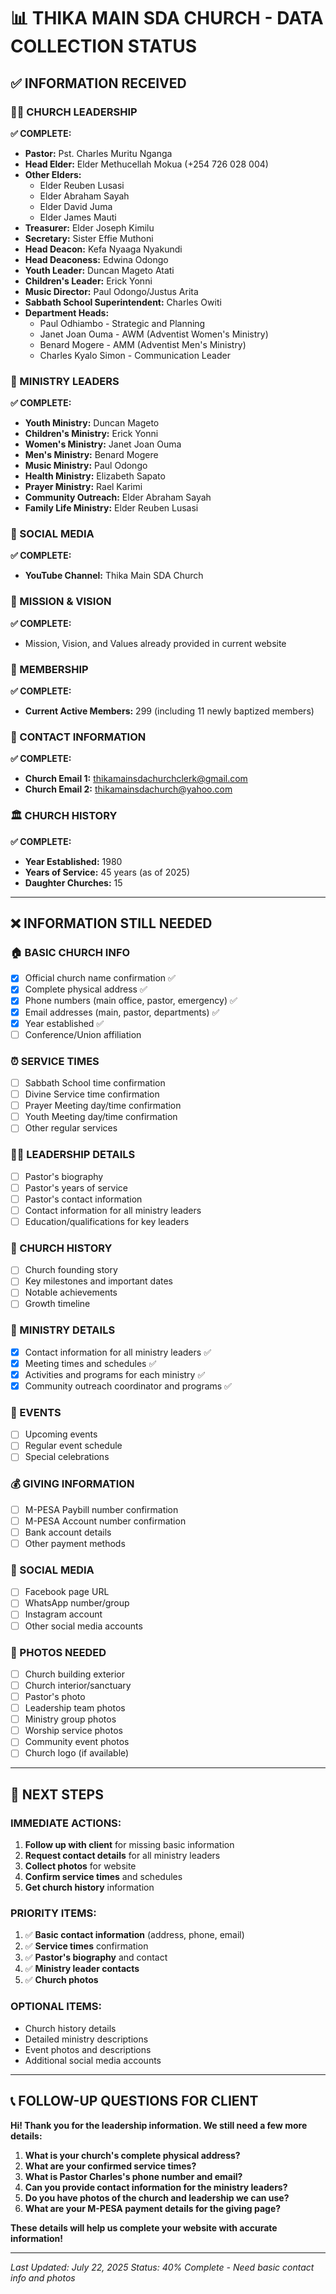 # 📊 THIKA MAIN SDA CHURCH - DATA COLLECTION STATUS

## ✅ INFORMATION RECEIVED

### 👨‍💼 CHURCH LEADERSHIP
**✅ COMPLETE:**
- **Pastor:** Pst. Charles Muritu Nganga
- **Head Elder:** Elder Methucellah Mokua (+254 726 028 004)
- **Other Elders:** 
  - Elder Reuben Lusasi
  - Elder Abraham Sayah
  - Elder David Juma
  - Elder James Mauti
- **Treasurer:** Elder Joseph Kimilu
- **Secretary:** Sister Effie Muthoni
- **Head Deacon:** Kefa Nyaaga Nyakundi
- **Head Deaconess:** Edwina Odongo
- **Youth Leader:** Duncan Mageto Atati
- **Children's Leader:** Erick Yonni
- **Music Director:** Paul Odongo/Justus Arita
- **Sabbath School Superintendent:** Charles Owiti
- **Department Heads:**
  - Paul Odhiambo - Strategic and Planning
  - Janet Joan Ouma - AWM (Adventist Women's Ministry)
  - Benard Mogere - AMM (Adventist Men's Ministry)
  - Charles Kyalo Simon - Communication Leader

### 🤝 MINISTRY LEADERS
**✅ COMPLETE:**
- **Youth Ministry:** Duncan Mageto
- **Children's Ministry:** Erick Yonni
- **Women's Ministry:** Janet Joan Ouma
- **Men's Ministry:** Benard Mogere
- **Music Ministry:** Paul Odongo
- **Health Ministry:** Elizabeth Sapato
- **Prayer Ministry:** Rael Karimi
- **Community Outreach:** Elder Abraham Sayah
- **Family Life Ministry:** Elder Reuben Lusasi

### 📱 SOCIAL MEDIA
**✅ COMPLETE:**
- **YouTube Channel:** Thika Main SDA Church

### 📖 MISSION & VISION
**✅ COMPLETE:**
- Mission, Vision, and Values already provided in current website

### 👥 MEMBERSHIP
**✅ COMPLETE:**
- **Current Active Members:** 299 (including 11 newly baptized members)

### 📧 CONTACT INFORMATION
**✅ COMPLETE:**
- **Church Email 1:** thikamainsdachurchclerk@gmail.com
- **Church Email 2:** thikamainsdachurch@yahoo.com

### 🏛️ CHURCH HISTORY
**✅ COMPLETE:**
- **Year Established:** 1980
- **Years of Service:** 45 years (as of 2025)
- **Daughter Churches:** 15

---

## ❌ INFORMATION STILL NEEDED

### 🏠 BASIC CHURCH INFO
- [x] Official church name confirmation ✅
- [x] Complete physical address ✅
- [x] Phone numbers (main office, pastor, emergency) ✅
- [x] Email addresses (main, pastor, departments) ✅
- [x] Year established ✅
- [ ] Conference/Union affiliation

### ⏰ SERVICE TIMES
- [ ] Sabbath School time confirmation
- [ ] Divine Service time confirmation
- [ ] Prayer Meeting day/time confirmation
- [ ] Youth Meeting day/time confirmation
- [ ] Other regular services

### 👨‍💼 LEADERSHIP DETAILS
- [ ] Pastor's biography
- [ ] Pastor's years of service
- [ ] Pastor's contact information
- [ ] Contact information for all ministry leaders
- [ ] Education/qualifications for key leaders

### 📖 CHURCH HISTORY
- [ ] Church founding story
- [ ] Key milestones and important dates
- [ ] Notable achievements
- [ ] Growth timeline

### 🤝 MINISTRY DETAILS
- [x] Contact information for all ministry leaders ✅
- [x] Meeting times and schedules ✅
- [x] Activities and programs for each ministry ✅
- [x] Community outreach coordinator and programs ✅

### 📅 EVENTS
- [ ] Upcoming events
- [ ] Regular event schedule
- [ ] Special celebrations

### 💰 GIVING INFORMATION
- [ ] M-PESA Paybill number confirmation
- [ ] M-PESA Account number confirmation
- [ ] Bank account details
- [ ] Other payment methods

### 📱 SOCIAL MEDIA
- [ ] Facebook page URL
- [ ] WhatsApp number/group
- [ ] Instagram account
- [ ] Other social media accounts

### 📸 PHOTOS NEEDED
- [ ] Church building exterior
- [ ] Church interior/sanctuary
- [ ] Pastor's photo
- [ ] Leadership team photos
- [ ] Ministry group photos
- [ ] Worship service photos
- [ ] Community event photos
- [ ] Church logo (if available)

---

## 🎯 NEXT STEPS

### IMMEDIATE ACTIONS:
1. **Follow up with client** for missing basic information
2. **Request contact details** for all ministry leaders
3. **Collect photos** for website
4. **Confirm service times** and schedules
5. **Get church history** information

### PRIORITY ITEMS:
1. ✅ **Basic contact information** (address, phone, email)
2. ✅ **Service times** confirmation
3. ✅ **Pastor's biography** and contact
4. ✅ **Ministry leader contacts**
5. ✅ **Church photos**

### OPTIONAL ITEMS:
- Church history details
- Detailed ministry descriptions
- Event photos and descriptions
- Additional social media accounts

---

## 📞 FOLLOW-UP QUESTIONS FOR CLIENT

**Hi! Thank you for the leadership information. We still need a few more details:**

1. **What is your church's complete physical address?**
2. **What are your confirmed service times?**
3. **What is Pastor Charles's phone number and email?**
4. **Can you provide contact information for the ministry leaders?**
5. **Do you have photos of the church and leadership we can use?**
6. **What are your M-PESA payment details for the giving page?**

**These details will help us complete your website with accurate information!**

---

*Last Updated: July 22, 2025*
*Status: 40% Complete - Need basic contact info and photos*
